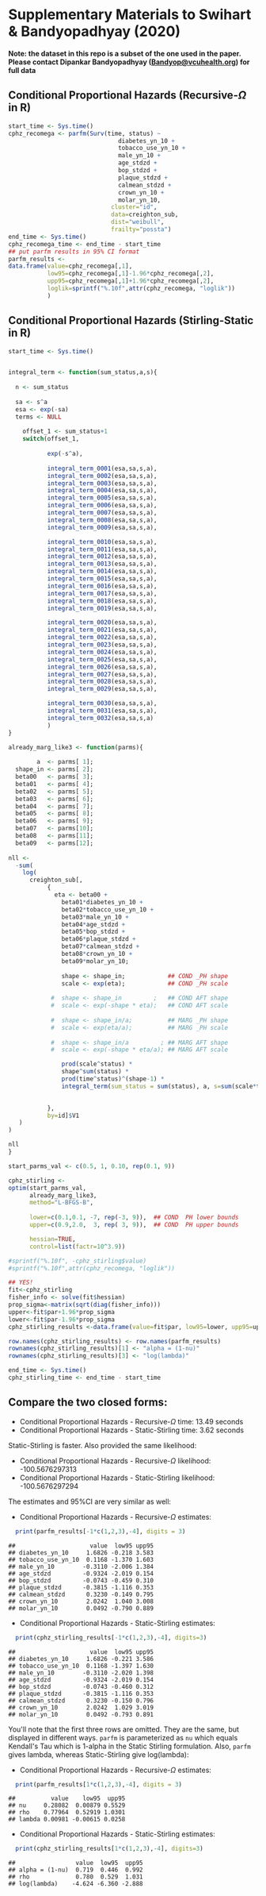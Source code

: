 
# Supplementary Materials to Swihart & Bandyopadhyay (2020)




**Note:  the dataset in this repo is a subset of the one used in the paper.  Please contact Dipankar Bandyopadhyay (Bandyop@vcuhealth.org) for full data**


## Conditional Proportional Hazards (Recursive-$\Omega$ in R)


```r
start_time <- Sys.time()
cphz_recomega <- parfm(Surv(time, status) ~
                               diabetes_yn_10 +
                               tobacco_use_yn_10 +
                               male_yn_10 +
                               age_stdzd +
                               bop_stdzd +
                               plaque_stdzd +
                               calmean_stdzd +
                               crown_yn_10 +
                               molar_yn_10,
                             cluster="id", 
                             data=creighton_sub, 
                             dist="weibull", 
                             frailty="possta")
end_time <- Sys.time()
cphz_recomega_time <- end_time - start_time
## put parfm results in 95% CI format
parfm_results <-
data.frame(value=cphz_recomega[,1], 
           low95=cphz_recomega[,1]-1.96*cphz_recomega[,2], 
           upp95=cphz_recomega[,1]+1.96*cphz_recomega[,2],
           loglik=sprintf("%.10f",attr(cphz_recomega, "loglik"))
           )
```
## Conditional Proportional Hazards (Stirling-Static in R)


```r
start_time <- Sys.time()


integral_term <- function(sum_status,a,s){
  
  n <- sum_status
  
  sa <- s^a
  esa <- exp(-sa)
  terms <- NULL
  
    offset_1 <- sum_status+1
    switch(offset_1,
           
           exp(-s^a),
           
           integral_term_0001(esa,sa,s,a),
           integral_term_0002(esa,sa,s,a),
           integral_term_0003(esa,sa,s,a),
           integral_term_0004(esa,sa,s,a),
           integral_term_0005(esa,sa,s,a),
           integral_term_0006(esa,sa,s,a),
           integral_term_0007(esa,sa,s,a),
           integral_term_0008(esa,sa,s,a),
           integral_term_0009(esa,sa,s,a),

           integral_term_0010(esa,sa,s,a),
           integral_term_0011(esa,sa,s,a),
           integral_term_0012(esa,sa,s,a),
           integral_term_0013(esa,sa,s,a),
           integral_term_0014(esa,sa,s,a),
           integral_term_0015(esa,sa,s,a),
           integral_term_0016(esa,sa,s,a),
           integral_term_0017(esa,sa,s,a),
           integral_term_0018(esa,sa,s,a),
           integral_term_0019(esa,sa,s,a),

           integral_term_0020(esa,sa,s,a),
           integral_term_0021(esa,sa,s,a),
           integral_term_0022(esa,sa,s,a),
           integral_term_0023(esa,sa,s,a),
           integral_term_0024(esa,sa,s,a),
           integral_term_0025(esa,sa,s,a),
           integral_term_0026(esa,sa,s,a),
           integral_term_0027(esa,sa,s,a),
           integral_term_0028(esa,sa,s,a),
           integral_term_0029(esa,sa,s,a),

           integral_term_0030(esa,sa,s,a),
           integral_term_0031(esa,sa,s,a),
           integral_term_0032(esa,sa,s,a)
           )
}

already_marg_like3 <- function(parms){
  
        a  <- parms[ 1];
  shape_in <- parms[ 2];
  beta00   <- parms[ 3];
  beta01   <- parms[ 4];
  beta02   <- parms[ 5];
  beta03   <- parms[ 6];
  beta04   <- parms[ 7];
  beta05   <- parms[ 8];
  beta06   <- parms[ 9];
  beta07   <- parms[10];
  beta08   <- parms[11];
  beta09   <- parms[12];
  
nll <- 
  -sum(
    log(
      creighton_sub[,
           {
             eta <- beta00 + 
               beta01*diabetes_yn_10 +
               beta02*tobacco_use_yn_10 +
               beta03*male_yn_10 +
               beta04*age_stdzd +
               beta05*bop_stdzd +
               beta06*plaque_stdzd +
               beta07*calmean_stdzd +
               beta08*crown_yn_10 +
               beta09*molar_yn_10;          
                          
               shape <- shape_in;            ## COND _PH shape     
               scale <- exp(eta);            ## COND _PH scale
             
            #  shape <- shape_in         ;   ## COND AFT shape
            #  scale <- exp(-shape * eta);   ## COND AFT scale
              
            #  shape <- shape_in/a;          ## MARG _PH shape
            #  scale <- exp(eta/a);          ## MARG _PH scale
              
            #  shape <- shape_in/a         ; ## MARG AFT shape     
            #  scale <- exp(-shape * eta/a); ## MARG AFT scale

               prod(scale^status) *
               shape^sum(status) *
               prod(time^status)^(shape-1) *
               integral_term(sum_status = sum(status), a, s=sum(scale*time^shape) )
               

           },
           by=id]$V1
   )
)

nll
}

start_parms_val <- c(0.5, 1, 0.10, rep(0.1, 9))

cphz_stirling <-
optim(start_parms_val,
      already_marg_like3,
      method="L-BFGS-B",
      
      lower=c(0.1,0.1, -7, rep(-3, 9)),  ## COND  PH lower bounds     
      upper=c(0.9,2.0,  3, rep( 3, 9)),  ## COND  PH upper bounds     

      hessian=TRUE,
      control=list(factr=10^3.9))

#sprintf("%.10f", -cphz_stirling$value)
#sprintf("%.10f",attr(cphz_recomega, "loglik"))

## YES!
fit<-cphz_stirling
fisher_info <- solve(fit$hessian)
prop_sigma<-matrix(sqrt(diag(fisher_info)))
upper<-fit$par+1.96*prop_sigma
lower<-fit$par-1.96*prop_sigma
cphz_stirling_results <-data.frame(value=fit$par, low95=lower, upp95=upper, loglik=sprintf("%.10f", -cphz_stirling$value))

row.names(cphz_stirling_results) <- row.names(parfm_results)
rownames(cphz_stirling_results)[1] <- "alpha = (1-nu)"
rownames(cphz_stirling_results)[3] <- "log(lambda)"

end_time <- Sys.time()
cphz_stirling_time <- end_time - start_time
```

## Compare the two closed forms:

  * Conditional Proportional Hazards - Recursive-$\Omega$ time: 13.49 seconds
  * Conditional Proportional Hazards - Static-Stirling time: 3.62 seconds
  
  Static-Stirling is faster.  Also provided the same likelihood:
  
  * Conditional Proportional Hazards - Recursive-$\Omega$ likelihood: -100.5676297313 
  * Conditional Proportional Hazards - Static-Stirling likelihood: -100.5676297294
  
  The estimates and 95%CI are very similar as well:
  
  * Conditional Proportional Hazards - Recursive-$\Omega$ estimates:
  

```r
  print(parfm_results[-1*c(1,2,3),-4], digits = 3)
```

```
##                     value  low95 upp95
## diabetes_yn_10     1.6826 -0.218 3.583
## tobacco_use_yn_10  0.1168 -1.370 1.603
## male_yn_10        -0.3110 -2.006 1.384
## age_stdzd         -0.9324 -2.019 0.154
## bop_stdzd         -0.0743 -0.459 0.310
## plaque_stdzd      -0.3815 -1.116 0.353
## calmean_stdzd      0.3230 -0.149 0.795
## crown_yn_10        2.0242  1.040 3.008
## molar_yn_10        0.0492 -0.790 0.889
```
  
  * Conditional Proportional Hazards - Static-Stirling estimates:


```r
  print(cphz_stirling_results[-1*c(1,2,3),-4], digits=3)  
```

```
##                     value  low95 upp95
## diabetes_yn_10     1.6826 -0.221 3.586
## tobacco_use_yn_10  0.1168 -1.397 1.630
## male_yn_10        -0.3110 -2.020 1.398
## age_stdzd         -0.9324 -2.019 0.154
## bop_stdzd         -0.0743 -0.460 0.312
## plaque_stdzd      -0.3815 -1.116 0.353
## calmean_stdzd      0.3230 -0.150 0.796
## crown_yn_10        2.0242  1.029 3.019
## molar_yn_10        0.0492 -0.793 0.891
```

You'll note that the first three rows are omitted.  They are the same, but displayed in different ways.  `parfm` is parameterized as `nu` which equals Kendall's Tau which is 1-alpha in the Static Stirling formulation.  Also, `parfm` gives lambda, whereas Static-Stirling give log(lambda):

  * Conditional Proportional Hazards - Recursive-$\Omega$ estimates:
  

```r
  print(parfm_results[1*c(1,2,3),-4], digits = 3)
```

```
##          value    low95  upp95
## nu     0.28082  0.00879 0.5529
## rho    0.77964  0.52919 1.0301
## lambda 0.00981 -0.00615 0.0258
```
  
  * Conditional Proportional Hazards - Static-Stirling estimates:


```r
  print(cphz_stirling_results[1*c(1,2,3),-4], digits=3)  
```

```
##                 value  low95  upp95
## alpha = (1-nu)  0.719  0.446  0.992
## rho             0.780  0.529  1.031
## log(lambda)    -4.624 -6.360 -2.888
```
